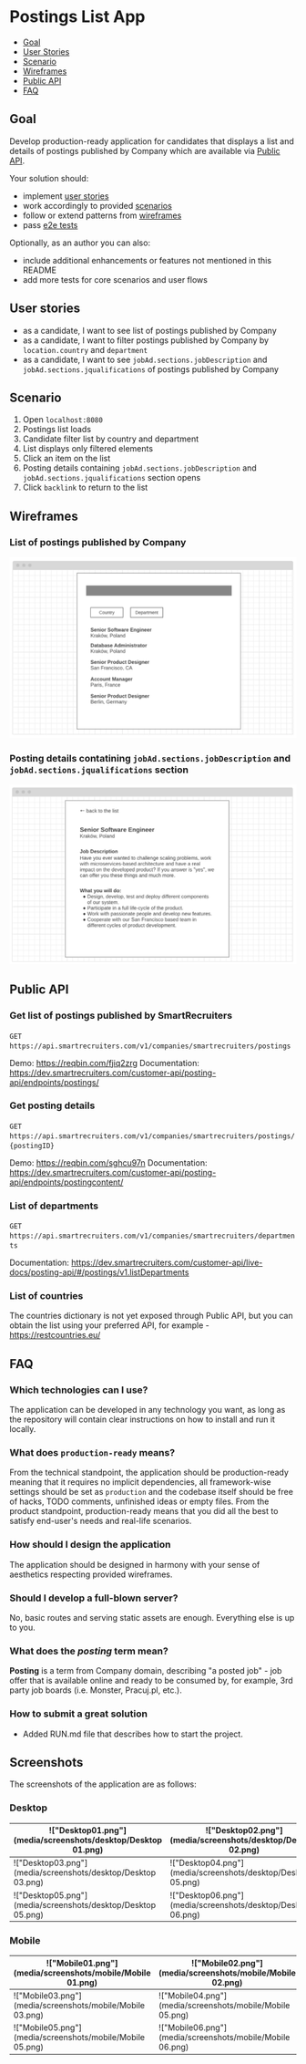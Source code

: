 # Postings List App

- [Goal](#goal)
- [User Stories](#user-stories)
- [Scenario](#scenario)
- [Wireframes](#wireframes)
- [Public API](#public-api)
- [FAQ](#faq)

<a name="#goal"></a>

## Goal

Develop production-ready application for candidates that displays a list and details of postings published by Company which are available via [Public API](#public-api).

Your solution should:

- implement [user stories](#user-stories)
- work accordingly to provided [scenarios](#scenario)
- follow or extend patterns from [wireframes](#wireframes)
- pass [e2e tests](tests/README.md)

Optionally, as an author you can also:

- include additional enhancements or features not mentioned in this README
- add more tests for core scenarios and user flows

<a name="#user-stories"></a>

## User stories

- as a candidate, I want to see list of postings published by Company
- as a candidate, I want to filter postings published by Company by `location.country` and `department`
- as a candidate, I want to see `jobAd.sections.jobDescription` and `jobAd.sections.jqualifications` of postings published by Company

<a name="#scenario"></a>

## Scenario

1. Open `localhost:8080`
2. Postings list loads
3. Candidate filter list by country and department
4. List displays only filtered elements
5. Click an item on the list
6. Posting details containing `jobAd.sections.jobDescription` and `jobAd.sections.jqualifications` section opens
7. Click `backlink` to return to the list

<a name="#wireframes"></a>

## Wireframes

### List of postings published by Company

!["sr-app-list-design.png"](media/sr-app-list-design.png)

### Posting details contatining `jobAd.sections.jobDescription` and `jobAd.sections.jqualifications` section

!["sr-app-details-design.png"](media/sr-app-details-design.png)

<a name="#public-api"></a>

## Public API

### Get list of postings published by SmartRecruiters

`GET https://api.smartrecruiters.com/v1/companies/smartrecruiters/postings`

Demo: https://reqbin.com/fjiq2zrg
Documentation: https://dev.smartrecruiters.com/customer-api/posting-api/endpoints/postings/

### Get posting details

`GET https://api.smartrecruiters.com/v1/companies/smartrecruiters/postings/{postingID}`

Demo: https://reqbin.com/sghcu97n
Documentation: https://dev.smartrecruiters.com/customer-api/posting-api/endpoints/postingcontent/

### List of departments

`GET https://api.smartrecruiters.com/v1/companies/smartrecruiters/departments`

Documentation: https://dev.smartrecruiters.com/customer-api/live-docs/posting-api/#/postings/v1.listDepartments

### List of countries

The countries dictionary is not yet exposed through Public API, but you can obtain the list using your preferred API, for example - https://restcountries.eu/

<a name="#faq"></a>

## FAQ

### Which technologies can I use?

The application can be developed in any technology you want, as long as the repository will contain clear instructions on how to install and run it locally.

### What does `production-ready` means?

From the technical standpoint, the application should be production-ready meaning that it requires no implicit dependencies, all framework-wise settings should be set as `production` and the codebase itself should be free of hacks, TODO comments, unfinished ideas or empty files. From the product standpoint, production-ready means that you did all the best to satisfy end-user's needs and real-life scenarios.

### How should I design the application

The application should be designed in harmony with your sense of aesthetics respecting provided wireframes.

### Should I develop a full-blown server?

No, basic routes and serving static assets are enough. Everything else is up to you.

### What does the _posting_ term mean?

**Posting** is a term from Company domain, describing "a posted job" - job offer that is available online and ready to be consumed by, for example, 3rd party job boards (i.e. Monster, Pracuj.pl, etc.).

### How to submit a great solution

- Added RUN.md file that describes how to start the project.

## Screenshots

The screenshots of the application are as follows:

### Desktop

| !["Desktop01.png"](media/screenshots/desktop/Desktop 01.png) | !["Desktop02.png"](media/screenshots/desktop/Desktop 02.png) |
| ------------------------------------------------------------ | ----------------------------------------------------------- |
| !["Desktop03.png"](media/screenshots/desktop/Desktop 03.png) | !["Desktop04.png"](media/screenshots/desktop/Desktop 05.png) |
| !["Desktop05.png"](media/screenshots/desktop/Desktop 05.png) | !["Desktop06.png"](media/screenshots/desktop/Desktop 06.png) |

### Mobile

| !["Mobile01.png"](media/screenshots/mobile/Mobile 01.png) | !["Mobile02.png"](media/screenshots/mobile/Mobile 02.png) |
| --------------------------------------------------------- | ---------------------------------------------------------- |
| !["Mobile03.png"](media/screenshots/mobile/Mobile 03.png) | !["Mobile04.png"](media/screenshots/mobile/Mobile 05.png) |
| !["Mobile05.png"](media/screenshots/mobile/Mobile 05.png) | !["Mobile06.png"](media/screenshots/mobile/Mobile 06.png) |
